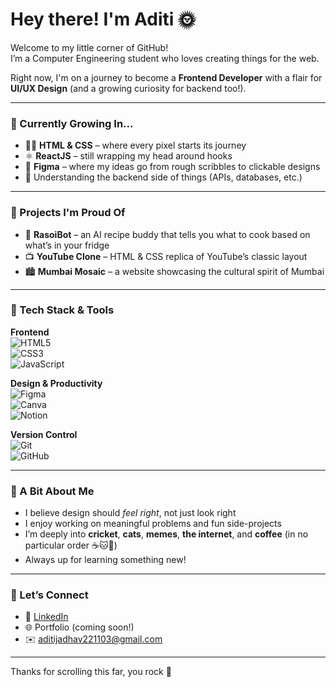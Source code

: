 # Hey there! I'm Aditi 🌞

Welcome to my little corner of GitHub!  
I’m a Computer Engineering student who loves creating things for the web.

Right now, I'm on a journey to become a **Frontend Developer** with a flair for **UI/UX Design** (and a growing curiosity for backend too!).

---

### 🌱 Currently Growing In...

- 🧑‍🎨 **HTML & CSS** – where every pixel starts its journey
- ⚛️ **ReactJS** – still wrapping my head around hooks 
- 🎨 **Figma** – where my ideas go from rough scribbles to clickable designs
- 🧠 Understanding the backend side of things (APIs, databases, etc.)

---

### 💼 Projects I'm Proud Of

- 🍳 **RasoiBot** – an AI recipe buddy that tells you what to cook based on what’s in your fridge  
- 📺 **YouTube Clone** – HTML & CSS replica of YouTube’s classic layout    
- 🏙️ **Mumbai Mosaic** – a website showcasing the cultural spirit of Mumbai  

---

### 🧰 Tech Stack & Tools

**Frontend**  
![HTML5](https://img.shields.io/badge/HTML5-E34F26?style=for-the-badge&logo=html5&logoColor=white)  
![CSS3](https://img.shields.io/badge/CSS3-1572B6?style=for-the-badge&logo=css3&logoColor=white)  
![JavaScript](https://img.shields.io/badge/JavaScript-F7DF1E?style=for-the-badge&logo=javascript&logoColor=black)  

**Design & Productivity**  
![Figma](https://img.shields.io/badge/Figma-F24E1E?style=for-the-badge&logo=figma&logoColor=white)  
![Canva](https://img.shields.io/badge/Canva-00C4CC?style=for-the-badge&logo=canva&logoColor=white)  
![Notion](https://img.shields.io/badge/Notion-000000?style=for-the-badge&logo=notion&logoColor=white)

**Version Control**  
![Git](https://img.shields.io/badge/Git-F05032?style=for-the-badge&logo=git&logoColor=white)  
![GitHub](https://img.shields.io/badge/GitHub-181717?style=for-the-badge&logo=github&logoColor=white)

---

### 🐥 A Bit About Me

- I believe design should *feel right*, not just look right  
- I enjoy working on meaningful problems and fun side-projects  
- I’m deeply into **cricket**, **cats**, **memes**, **the internet**, and **coffee** (in no particular order ☕🐱🏏)  
- Always up for learning something new!

---

### 🤝 Let’s Connect

- 💼 [LinkedIn](https://linkedin.com/in/aditi-jadhav23)  
- 🌐 Portfolio (coming soon!)  
- ✉️ aditijadhav221103@gmail.com  

---


Thanks for scrolling this far, you rock 💛
